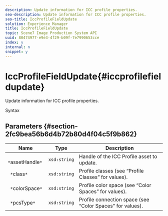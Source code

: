 ```yaml
---
description: Update information for ICC profile properties.
seo-description: Update information for ICC profile properties.
seo-title: IccProfileFieldUpdate
solution: Experience Manager
title: IccProfileFieldUpdate
topic: Scene7 Image Production System API
uuid: 80474977-e9e3-4f29-b09f-7e7990653cce
index: y
internal: n
snippet: y
---
```


# IccProfileFieldUpdate{#iccprofilefieldupdate}

Update information for ICC profile properties.

 Syntax 

## Parameters {#section-2fc9bea56b6d4b72b80d4f04c5f9b862}

|  Name  | Type  | Description  |
|---|---|---|
|  ` *`assetHandle`*`  | `xsd:string`  | Handle of the ICC Profile asset to update.  |
|  ` *`class`*`  | `xsd:string`  | Profile classes (see “Profile Classes” for values).  |
|  ` *`colorSpace`*`  | `xsd:string`  | Profile color space (see “Color Spaces” for values).  |
|  ` *`pcsType`*`  | `xsd:string`  | Profile connection space (see “Color Spaces” for values).  |

